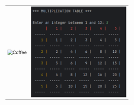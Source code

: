 <table align="center">
  <tr>
    <td><img src="images/coffeeBigger.png" width="300" alt="Coffee"></td>
    <td><img src="images/multTable.png" width="300" alt="Multiplication Table"></td>
  </tr>
</table>
